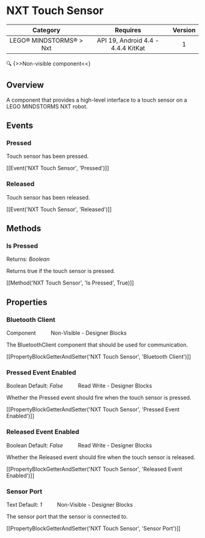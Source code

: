 # NXT Touch Sensor

| Category | Requires | Version |
|:--------:|:-------:|:--------:|
|LEGO® MINDSTORMS® > Nxt|API 19, Android 4.4 - 4.4.4 KitKat|1|

:mag: {>>Non-visible component<<}

## Overview

A component that provides a high-level interface to a touch sensor on a LEGO MINDSTORMS NXT robot.

## Events

### Pressed

Touch sensor has been pressed.

[[Event('NXT Touch Sensor', 'Pressed')]]

### Released

Touch sensor has been released.

[[Event('NXT Touch Sensor', 'Released')]]

## Methods

### Is Pressed

<span class="chip chip-boolean">Returns: <i>Boolean</i></span> 

Returns true if the touch sensor is pressed.

[[Method('NXT Touch Sensor', 'Is Pressed', True)]]

## Properties

### Bluetooth Client

<span class="chip chip-component">Component</span>&nbsp;&nbsp;&nbsp;&nbsp;&nbsp;&nbsp;&nbsp;&nbsp;&nbsp;&nbsp;<span class="chip chip-rw">Non-Visible</span> - <span class="chip chip-bd">Designer</span> <span class="chip chip-bd">Blocks</span> 

The BluetoothClient component that should be used for communication.

[[PropertyBlockGetterAndSetter('NXT Touch Sensor', 'Bluetooth Client')]]

### Pressed Event Enabled

<span class="chip chip-boolean">Boolean</span> <span class="chip chip-boolean">Default: <i>False</i></span>&nbsp;&nbsp;&nbsp;&nbsp;&nbsp;&nbsp;&nbsp;&nbsp;&nbsp;&nbsp;<span class="chip chip-rw">Read</span> <span class="chip chip-rw">Write</span> - <span class="chip chip-bd">Designer</span> <span class="chip chip-bd">Blocks</span> 

Whether the Pressed event should fire when the touch sensor is pressed.

[[PropertyBlockGetterAndSetter('NXT Touch Sensor', 'Pressed Event Enabled')]]

### Released Event Enabled

<span class="chip chip-boolean">Boolean</span> <span class="chip chip-boolean">Default: <i>False</i></span>&nbsp;&nbsp;&nbsp;&nbsp;&nbsp;&nbsp;&nbsp;&nbsp;&nbsp;&nbsp;<span class="chip chip-rw">Read</span> <span class="chip chip-rw">Write</span> - <span class="chip chip-bd">Designer</span> <span class="chip chip-bd">Blocks</span> 

Whether the Released event should fire when the touch sensor is released.

[[PropertyBlockGetterAndSetter('NXT Touch Sensor', 'Released Event Enabled')]]

### Sensor Port

<span class="chip chip-text">Text</span> <span class="chip chip-text">Default: <i>1</i></span>&nbsp;&nbsp;&nbsp;&nbsp;&nbsp;&nbsp;&nbsp;&nbsp;&nbsp;&nbsp;<span class="chip chip-rw">Non-Visible</span> - <span class="chip chip-bd">Designer</span> <span class="chip chip-bd">Blocks</span> 

The sensor port that the sensor is connected to.

[[PropertyBlockGetterAndSetter('NXT Touch Sensor', 'Sensor Port')]]